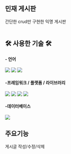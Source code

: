 
<h2>민재 게시판</h2>


간단한 crud만 구현한 익명 게시판
<br><br>

<h2>🛠 사용한 기술 🛠</h2>

<h4>- 언어</h4>
<p float="left">
<img src="https://img.shields.io/badge/html5-E34F26?style=for-the-badge&logo=html5&logoColor=white">
<img src="https://img.shields.io/badge/CSS-1572B6?style=for-the-badge&logo=CSS&logoColor=white">
<img src="https://img.shields.io/badge/Node.js-339933?style=flat-square&logo=Node.js&logoColor=white"/>
</p>

<h4>-프레임워크 / 플랫폼 / 라이브러리</h4>
<p float="left">
<img src="https://img.shields.io/badge/jquery-%230769AD.svg?style=for-the-badge&logo=jquery&logoColor=white">
<img src="https://img.shields.io/badge/bootstrap-%23563D7C.svg?style=for-the-badge&logo=bootstrap&logoColor=white">
<img src="https://img.shields.io/badge/JWT-black?style=for-the-badge&logo=JSON%20web%20tokens">
<img src="https://img.shields.io/badge/Express-000000?style=for-the-badge&logo=express&logoColor=white">
</p>

<h4>-데이터베이스</h4>
<img src="https://img.shields.io/badge/MySQL-4479A1?style=flat-square&logo=MySQL&logoColor=white"/>


<br>
<h2>주요기능</h2>

게시글 작성/수정/삭제
